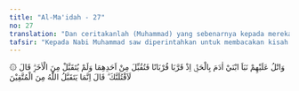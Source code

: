 ```yaml
---
title: "Al-Ma'idah - 27"
no: 27
translation: "Dan ceritakanlah (Muhammad) yang sebenarnya kepada mereka tentang kisah kedua putra Adam, ketika keduanya mempersembahkan kurban, maka (kurban) salah seorang dari mereka berdua (Habil) diterima dan dari yang lain (Qabil) tidak diterima. Dia (Qabil) berkata, “Sungguh, aku pasti membunuhmu!” Dia (Habil) berkata, “Sesungguhnya Allah hanya menerima (amal) dari orang yang bertakwa.”"
tafsir: "Kepada Nabi Muhammad saw diperintahkan untuk membacakan kisah kedua putra Adam a.s. di waktu mereka berkurban, kemudian kurban yang seorang diterima sedang kurban yang lain tidak. Orang yang tidak diterima kurbannya bertekad untuk membunuh saudaranya, sedang yang diancam menjawab bahwa ia menyerah kepada Allah, karena Allah hanya akan menerima kurban dari orang-orang yang takwa.\n\nMenurut riwayat Ibnu Abbas, Ibnu Umar dan lain-lain, bahwa putra Adam yang bernama Qabil mempunyai ladang pertanian dan putranya yang bernama Habil mempunyai peternakan kambing. Kedua putra Adam itu mempunyai saudara kembar perempuan. Pada waktu itu Allah mewahyukan kepada Adam agar Qabil dikawinkan dengan saudara kembarnya Habil. Dengan perkawinan itu Qabil tidak senang dan marah, saudara kembarnya lebih cantik. Keduanya sama-sama menghendaki saudara yang cantik itu. Akhirnya Adam menyuruh Qabil dan Habil agar berkurban guna mengetahui siapa di antara mereka yang akan diterima kurbannya. Qabil berkurban dengan hasil pertaniannya dan yang diberikan bermutu rendah, sedang Habil berkurban dengan kambing pilihannya yang baik. Allah menerima kurban Habil, yang berarti bahwa Habil-lah yang dibenarkan mengawini saudara kembar Qabil. Dengan demikian bertambah keraslah kemarahan dan kedengkian Qabil sehingga ia bertekad untuk membunuh saudaranya. Tanda-tanda kurban yang diterima itu ialah kurban itu dimakan api sampai habis.197)\n\nDari peristiwa yang terjadi ini dapat diambil pelajaran bahwa apa yang dinafkahkan seharusnya tidak sekedar untuk mengharapkan pujian dan sanjungan tetapi hendaklah dilakukan dengan ikhlas agar diterima oleh Allah."
---
```


۞ وَاتْلُ عَلَيْهِمْ نَبَاَ ابْنَيْ اٰدَمَ بِالْحَقِّۘ اِذْ قَرَّبَا قُرْبَانًا فَتُقُبِّلَ مِنْ اَحَدِهِمَا وَلَمْ يُتَقَبَّلْ مِنَ الْاٰخَرِۗ قَالَ لَاَقْتُلَنَّكَ ۗ قَالَ اِنَّمَا يَتَقَبَّلُ اللّٰهُ مِنَ الْمُتَّقِيْنَ
